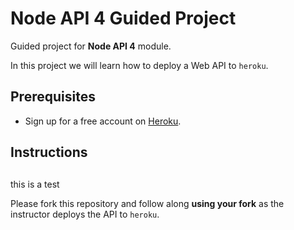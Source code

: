 # Node API 4 Guided Project

Guided project for **Node API 4** module.

In this project we will learn how to deploy a Web API to `heroku`.

## Prerequisites

- Sign up for a free account on [Heroku](https://www.heroku.com/).

## Instructions

##
this is a test

Please fork this repository and follow along **using your fork** as the instructor deploys the API to `heroku`.
